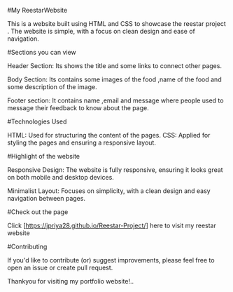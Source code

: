 
#My ReestarWebsite

This is a website built using HTML and CSS to showcase the reestar project . The website is simple, with a focus on clean design and ease of navigation.

#Sections you can view

Header Section: Its shows the title and some links to connect other pages.

Body Section: Its contains some images of the food ,name of the food and some description of the image.

Footer section: It contains name ,email and message where people used to message their feedback to know about the page. 

#Technologies Used

HTML: Used for structuring the content of the pages. 
CSS: Applied for styling the pages and ensuring a responsive layout.

#Highlight of the website

Responsive Design: The website is fully responsive, ensuring it looks great on both mobile and desktop devices.

Minimalist Layout: Focuses on simplicity, with a clean design and easy navigation between pages.

#Check out the page

Click [https://jpriya28.github.io/Reestar-Project/] here to visit my reestar website

#Contributing

If you'd like to contribute (or) suggest improvements, please feel free to open an issue or create pull request.

Thankyou for visiting my portfolio website!..

